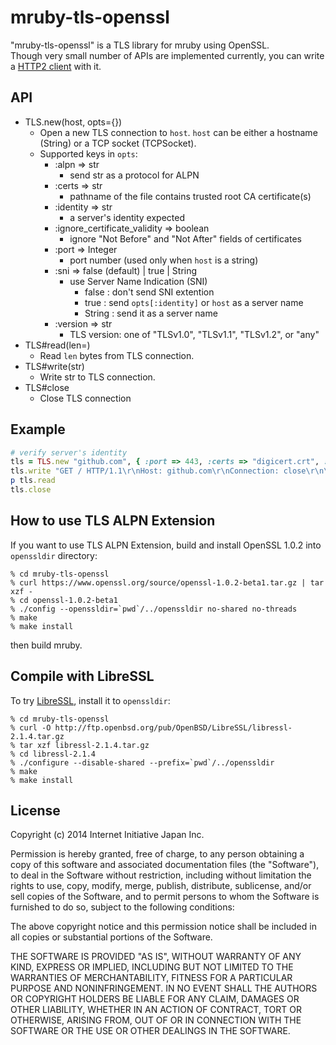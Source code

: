 # mruby-tls-openssl

"mruby-tls-openssl" is a TLS library for mruby using OpenSSL.  
Though very small number of APIs are implemented currently, you can write a [HTTP2 client](https://github.com/iij/mruby-tls-openssl/blob/master/http2.rb) with it.

## API

 - TLS.new(host, opts={})
   - Open a new TLS connection to `host`.  `host` can be either a hostname
     (String) or a TCP socket (TCPSocket).
   - Supported keys in `opts`:
     - :alpn => str
       - send str as a protocol for ALPN
     - :certs => str
       - pathname of the file contains trusted root CA certificate(s)
     - :identity => str
       - a server's identity expected
     - :ignore_certificate_validity => boolean
       - ignore "Not Before" and "Not After" fields of certificates
     - :port => Integer
       - port number (used only when `host` is a string)
     - :sni => false (default) | true | String
       - use Server Name Indication (SNI)
         - false  : don't send SNI extention
         - true   : send `opts[:identity]` or `host` as a server name
         - String : send it as a server name
     - :version => str
       - TLS version: one of "TLSv1.0", "TLSv1.1", "TLSv1.2", or "any"
 - TLS#read(len=)
   - Read `len` bytes from TLS connection.
 - TLS#write(str)
   - Write str to TLS connection.
 - TLS#close
   - Close TLS connection

## Example

```Ruby
# verify server's identity
tls = TLS.new "github.com", { :port => 443, :certs => "digicert.crt", :identity => "github.com" }
tls.write "GET / HTTP/1.1\r\nHost: github.com\r\nConnection: close\r\n\r\n"
p tls.read
tls.close
```

## How to use TLS ALPN Extension

If you want to use TLS ALPN Extension, build and install OpenSSL 1.0.2
into `openssldir` directory:

```
% cd mruby-tls-openssl
% curl https://www.openssl.org/source/openssl-1.0.2-beta1.tar.gz | tar xzf -
% cd openssl-1.0.2-beta1
% ./config --openssldir=`pwd`/../openssldir no-shared no-threads
% make
% make install
```

then build mruby.


## Compile with LibreSSL

To try [LibreSSL](http://www.libressl.org), install it to `openssldir`:

```
% cd mruby-tls-openssl
% curl -O http://ftp.openbsd.org/pub/OpenBSD/LibreSSL/libressl-2.1.4.tar.gz
% tar xzf libressl-2.1.4.tar.gz
% cd libressl-2.1.4
% ./configure --disable-shared --prefix=`pwd`/../openssldir
% make
% make install
```


## License

Copyright (c) 2014 Internet Initiative Japan Inc.

Permission is hereby granted, free of charge, to any person obtaining a 
copy of this software and associated documentation files (the "Software"), 
to deal in the Software without restriction, including without limitation 
the rights to use, copy, modify, merge, publish, distribute, sublicense, 
and/or sell copies of the Software, and to permit persons to whom the 
Software is furnished to do so, subject to the following conditions:

The above copyright notice and this permission notice shall be included in 
all copies or substantial portions of the Software.

THE SOFTWARE IS PROVIDED "AS IS", WITHOUT WARRANTY OF ANY KIND, EXPRESS OR 
IMPLIED, INCLUDING BUT NOT LIMITED TO THE WARRANTIES OF MERCHANTABILITY, 
FITNESS FOR A PARTICULAR PURPOSE AND NONINFRINGEMENT. IN NO EVENT SHALL THE 
AUTHORS OR COPYRIGHT HOLDERS BE LIABLE FOR ANY CLAIM, DAMAGES OR OTHER 
LIABILITY, WHETHER IN AN ACTION OF CONTRACT, TORT OR OTHERWISE, ARISING 
FROM, OUT OF OR IN CONNECTION WITH THE SOFTWARE OR THE USE OR OTHER 
DEALINGS IN THE SOFTWARE.
